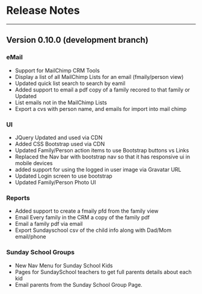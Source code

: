 # Release Notes

---
## Version 0.10.0 (development branch)

### eMail

- Support for MailChimp CRM Tools
- Display a list of all MailChimp Lists for an email (fmaily/person view)
- Updated quick list search to search by eamil
- Added support to email a pdf copy of a family recored to that family or Updated
- List emails not in the MailChimp Lists
- Export a cvs with person name, and emails for import into mail chimp

### UI

- JQuery Updated and used via CDN
- Added CSS Bootstrap used via CDN
- Updated Family/Person action items to use Bootstrap buttons vs Links
- Replaced the Nav bar with bootstrap nav so that it has responsive ui in mobile devices
- added support for using the logged in user image via Gravatar URL
- Updated Login screen to use bootstrap
- Updated Family/Person Photo UI

### Reports

- Added support to create a fmaily pfd from the family view
- Email Every family in the CRM a copy of the family pdf
- Email a family pdf via email
- Export Sundayschool csv of the child info along with Dad/Mom email/phone

### Sunday School Groups

- New Nav Menu for Sunday School Kids
- Pages for SundaySchool teachers to get full parents details about each kid
- Email parents from the Sunday School Group Page.